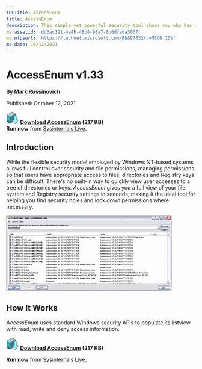 ```yaml
--- 
TOCTitle: AccessEnum
title: AccessEnum
description: This simple yet powerful security tool shows you who has what access to directories, files and Registry keys on your systems.
ms:assetid: 'dd3ac121-4a4b-48b4-98a7-8b0dfeda3007'
ms:mtpsurl: 'https://technet.microsoft.com/Bb897332(v=MSDN.10)'
ms.date: 10/12/2021
---   
```

# AccessEnum v1.33

**By Mark Russinovich**

Published: October 12, 2021

[![Download](media/shared/Download_sm.png)](https://download.sysinternals.com/files/AccessEnum.zip)  [**Download AccessEnum**](https://download.sysinternals.com/files/AccessEnum.zip) **(217 KB)**  
**Run now** from [Sysinternals Live](https://live.sysinternals.com/AccessEnum.exe).

## Introduction

While the flexible security model employed by Windows NT-based systems allows full control over security and file permissions, managing permissions so that users have appropriate access to files, directories and Registry keys can be difficult. There's no built-in way to quickly view user accesses to a tree of directories or keys. *AccessEnum* gives you a full view of your file system and Registry security settings in seconds, making it the ideal tool for helping you find security holes and lock down permissions where necessary.

![AccessEnum screenshot](media/accessenum/accessenum.png)

## How It Works

*AccessEnum* uses standard Windows security APIs to populate its listview with read, write and deny access information.

[![Download](media/shared/Download_sm.png)](https://download.sysinternals.com/files/AccessEnum.zip)  [**Download AccessEnum**](https://download.sysinternals.com/files/AccessEnum.zip) **(217 KB)**  

**Run now** from [Sysinternals Live](https://live.sysinternals.com/AccessEnum.exe).
